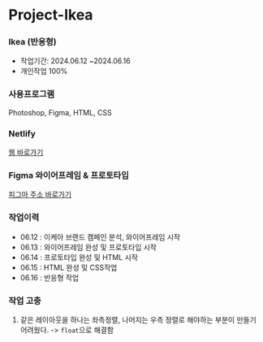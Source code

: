 # Project-Ikea
### Ikea (반응형)
* 작업기간: 2024.06.12 ~2024.06.16
* 개인작업 100%
### 사용프로그램
Photoshop, Figma, HTML, CSS
### Netlify
<a target="_blank" href="https://ikea-project.netlify.app/">웹 바로가기</a>
### Figma 와이어프레임 & 프로토타입
<a target="_blank" href="https://www.figma.com/design/uEdwpilVVKP7QQkJqucyUN/%EC%9D%B4%EC%BC%80%EC%95%84-%EB%9E%9C%EB%94%A9%ED%8E%98%EC%9D%B4%EC%A7%80?node-id=0-1&t=PODBUCzcfy3enE13-1">피그마 주소 바로가기</a>
### 작업이력
* 06.12 : 이케아 브랜드 캠페인 분석, 와이어프레임 시작
* 06.13 : 와이어프레임 완성 및 프로토타입 시작
* 06.14 : 프로토타입 완성 및 HTML 시작
* 06.15 : HTML 완성 및 CSS작업
* 06.16 : 반응형 작업
### 작업 고충
1. 같은 레이아웃을 하나는 좌측정렬, 나머지는 우측 정렬로 해야하는 부분이 만들기 어려웠다. -> `float`으로 해결함
